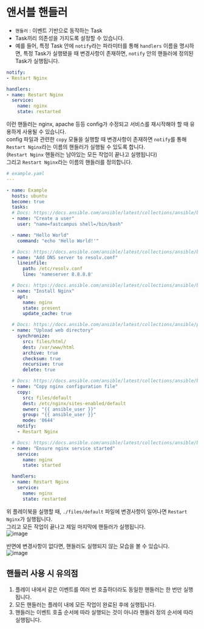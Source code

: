 # 앤서블 핸들러

- `핸들러` : 이벤트 기반으로 동작하는 Task
- Task끼리 의존성을 가지도록 설정할 수 있습니다.
- 예를 들어, 특정 Task 안에 `notify`라는 파라미터를 통해 `handlers` 이름을 명시하면, 특정 Task가 실행됐을 때 변경사항이 존재하면, `notify` 안의 핸들러에 정의된 Task가 실행됩니다.

``` yaml
notify:
- Restart Nginx

handlers:
- name: Restart Nginx
  service:
    name: nginx
    state: restarted
```

이런 핸들러는 nginx, apache 등등 config가 수정되고 서비스를 재시작해야 할 때 유용하게 사용될 수 있습니다.   
config 파일과 관련한 `copy` 모듈을 실행할 때 변경사항이 존재하면 `notify`를 통해 `Restart Nginx`라는 이름의 핸들러가 실행될 수 있도록 합니다.   
(`Restart Nginx` 핸들러는 남아있는 모든 작업이 끝나고 실행됩니다)   
그리고 `Restart Nginx`라는 이름의 핸들러를 정의합니다.   


``` yaml
# example.yaml
---

- name: Example
  hosts: ubuntu
  become: true
  tasks:
  # Docs: https://docs.ansible.com/ansible/latest/collections/ansible/builtin/user_module.html
  - name: "Create a user"
    user: "name=fastcampus shell=/bin/bash"

  - name: "Hello World"
    command: "echo 'Hello World!'"

  # Docs: https://docs.ansible.com/ansible/latest/collections/ansible/builtin/lineinfile_module.html
  - name: "Add DNS server to resolv.conf"
    lineinfile:
      path: /etc/resolv.conf
      line: 'nameserver 8.8.8.8'

  # Docs: https://docs.ansible.com/ansible/latest/collections/ansible/builtin/apt_module.html
  - name: "Install Nginx"
    apt:
      name: nginx
      state: present
      update_cache: true

  # Docs: https://docs.ansible.com/ansible/latest/collections/ansible/posix/synchronize_module.html
  - name: "Upload web directory"
    synchronize:
      src: files/html/
      dest: /var/www/html
      archive: true
      checksum: true
      recursive: true
      delete: true

  # Docs: https://docs.ansible.com/ansible/latest/collections/ansible/builtin/copy_module.html
  - name: "Copy nginx configuration file"
    copy:
      src: files/default
      dest: /etc/nginx/sites-enabled/default
      owner: "{{ ansible_user }}"
      group: "{{ ansible_user }}"
      mode: '0644'
    notify:
    - Restart Nginx

  # Docs: https://docs.ansible.com/ansible/latest/collections/ansible/builtin/service_module.html
  - name: "Ensure nginx service started"
    service:
      name: nginx
      state: started

  handlers:
  - name: Restart Nginx
    service:
      name: nginx
      state: restarted
```

위 플레이북을 실행할 때, `./files/default` 파일에 변경사항이 일어나면 `Restart Nginx`가 실행됩니다.   
그리고 모든 작업이 끝나고 제일 마지막에 핸들러가 실행됩니다.   
![image](https://user-images.githubusercontent.com/43658658/159850687-c892f8a4-a16d-4b49-84c5-f7ea277cd758.png)

반면에 변경사항이 없다면, 핸들러도 실행되지 않는 모습을 볼 수 있습니다.   
![image](https://user-images.githubusercontent.com/43658658/159850752-668ed421-9c25-423d-9f4d-0217acb42742.png)


## 핸들러 사용 시 유의점

1. 플레이 내에서 같은 이벤트를 여러 번 호출하더라도 동일한 핸들러는 한 번만 실행됩니다.
2. 모든 핸들러는 플레이 내에 모든 작업이 완료된 후에 실행됩니다.
3. 핸들러는 이벤트 호출 순서에 따라 실행되는 것이 아니라 핸들러 정의 순서에 따라 실행됩니다.


